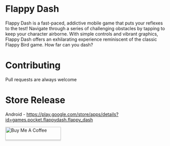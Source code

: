 # Flappy Dash

Flappy Dash is a fast-paced, addictive mobile game that puts your reflexes to the test! Navigate
through a series of challenging obstacles by tapping to keep your character airborne. With simple
controls and vibrant graphics, Flappy Dash offers an exhilarating experience reminiscent of the
classic Flappy Bird game. How far can you dash?

# Contributing

Pull requests are always welcome

# Store Release

Android - https://play.google.com/store/apps/details?id=games.pocket.flappydash.flappy_dash

<a href="https://buymeacoffee.com/rutvikpanchal" target="_blank"><img src="https://www.buymeacoffee.com/assets/img/custom_images/orange_img.png" alt="Buy Me A Coffee" style="height: 41px !important;width: 174px !important;box-shadow: 0px 3px 2px 0px rgba(190, 190, 190, 0.5) !important;-webkit-box-shadow: 0px 3px 2px 0px rgba(190, 190, 190, 0.5) !important;" ></a>

